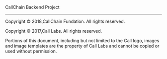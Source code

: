 CallChain Backend Project

- - -

Copyright © 2018,CallChain Fundation. All rights reserved.

Copyright © 2017,Call Labs. All rights reserved.

Portions of this document, including but not limited to the Call logo,
images and image templates are the property of Call Labs and cannot be
copied or used without permission.
